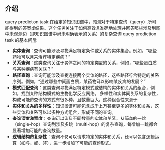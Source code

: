## 介绍
query prediction task:在给定的知识图谱中，预测对于特定查询（query）所可能得到的答案或结果。这个任务关注于如何高效且准确地处理并回答那些涉及到图中未观测边（即知识图谱中尚未明确表示的关系）的复杂查询
query prediction task 的基本问题:
- **实体查询**：查询可能涉及寻找满足特定条件或关系的实体集合。例如，“哪些药物可以用来治疗特定疾病？”
- **关系查询**：这类查询关注于实体之间的特定类型的关系，例如，“哪些蛋白质与某种疾病有关联？”
- **路径查询**：查询可能涉及查找连接两个实体的路径，这些路径符合特定的关系序列。例如，“通过哪些中间蛋白质，某药物可以影响某疾病的发展？”
- **模式匹配查询**：这类查询寻找满足特定模式或结构的实体和关系的组合，例如，找到某种结构模式的生物化学反应网络。
多样性和实体间关系的复杂性，构成可能的查询的方式有很多种，且数量巨大。这种组合性来源于:
- **实体和关系的多样性**：知识图谱可能包含成千上万甚至更多的实体和关系，这些实体和关系可以以多种方式组合，形成不同的查询。
- **查询深度和宽度**：查询可以涉及不同数量的实体和关系，从简单的一跳（single-hop）查询到涉及多跳（multi-hop）的复杂查询，每增加一跳都会显著增加可能的查询数量。
- **逻辑结构的复杂性**：查询不仅可以请求特定的实体和关系，还可以包含逻辑运算（如与、或、非），进一步增加了可能的查询形式。

